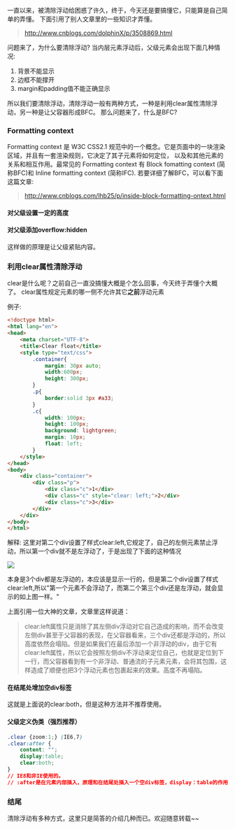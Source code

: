 一直以来，被清除浮动给困惑了许久，终于，今天还是要搞懂它，只能算是自己简单的弄懂。
下面引用了别人文章里的一些知识才弄懂。

> http://www.cnblogs.com/dolphinX/p/3508869.html

问题来了，为什么要清除浮动?
当内层元素浮动后，父级元素会出现下面几种情况:

1. 背景不能显示
2. 边框不能撑开
3. margin和padding值不能正确显示

所以我们要清除浮动，清除浮动一般有两种方式，一种是利用clear属性清除浮动，另一种是让父容器形成BFC。 
那么问题来了，什么是BFC?


### Formatting context

Formatting context 是 W3C CSS2.1 规范中的一个概念。它是页面中的一块渲染区域，并且有一套渲染规则，它决定了其子元素将如何定位，
以及和其他元素的关系和相互作用。最常见的 Formatting context 有 Block fomatting context (简称BFC)和 Inline formatting context (简称IFC). 若要详细了解BFC，可以看下面这篇文章:

> http://www.cnblogs.com/lhb25/p/inside-block-formatting-ontext.html 

#### 对父级设置一定的高度

#### 对父级添加overflow:hidden

这样做的原理是让父级紧贴内容。

### 利用clear属性清除浮动
clear是什么呢？之前自己一直没搞懂大概是个怎么回事，今天终于弄懂个大概了。
clear属性规定元素的哪一侧不允许其它**之前**浮动元素

例子:

```html
<!doctype html>
<html lang="en">
<head>
    <meta charset="UTF-8">
    <title>Clear float</title>
    <style type="text/css">
        .container{
            margin: 30px auto;
            width:600px;
            height: 300px;
        }
        .p{
            border:solid 3px #a33;
        }
        .c{
            width: 100px;
            height: 100px;
            background: lightgreen;
            margin: 10px;
            float: left;
        }
    </style>
</head>
<body>
    <div class="container">
        <div class="p">
            <div class="c">1</div>
            <div class="c" style="clear: left;">2</div>
            <div class="c">3</div>
        </div>
    </div>
</body>
</html>
```

解释:
这里对第二个div设置了样式clear:left,它规定了，自己的左侧元素禁止浮动，所以第一个div就不是左浮动了，于是出现了下面的这种情况

![](http://oc1qt6u5g.bkt.clouddn.com/float1.png)

本身是3个div都是左浮动的，本应该是显示一行的，但是第二个div设置了样式clear:left,所以"第一个元素不会浮动了，而第二个第三个div还是左浮动，就会显示的如上图一样。"

上面引用一位大神的文章，文章里这样说道：
> clear:left属性只是消除了其左侧div浮动对它自己造成的影响，而不会改变左侧div甚至于父容器的表现，在父容器看来，三个div还都是浮动的，所以高度依然会塌陷。但是如果我们在最后添加一个非浮动的div，由于它有clear:left属性，所以它会按照左侧div不浮动来定位自己，也就是定位到下一行，而父容器看到有一个非浮动、普通流的子元素元素，会将其包围，这样造成了顺便也把3个浮动元素也包裹起来的效果。高度不再塌陷。


#### 在结尾处增加空div标签

这就是上面说的clear:both，但是这种方法并不推荐使用。

#### 父级定义伪类（强烈推荐）

```css
.clear {zoom:1;} (IE6,7)
.clear:after {
	content: "";
	display:table;
	clear:both;
}
// IE8和非IE使用的。
// :after是在元素内部插入，原理和在结尾处插入一个空div标签，display：table的作用是形成BFC
```

### 结尾

清除浮动有多种方式，这里只是简答的介绍几种而已。欢迎随意转载~~